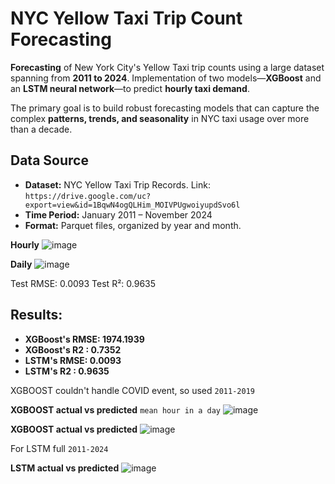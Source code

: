 # NYC Yellow Taxi Trip Count Forecasting

**Forecasting** of New York City's Yellow Taxi trip counts using a large dataset spanning from **2011 to 2024**. Implementation of two models—**XGBoost** and an **LSTM neural network**—to predict **hourly taxi demand**.



The primary goal is to build robust forecasting models that can capture the complex **patterns, trends, and seasonality** in NYC taxi usage over more than a decade.




## Data Source

- **Dataset:** NYC Yellow Taxi Trip Records. Link: `https://drive.google.com/uc?export=view&id=1BqwN4ogQLHim_MOIVPUgwoiyupdSvo6l`
- **Time Period:** January 2011 – November 2024  
- **Format:** Parquet files, organized by year and month.

**Hourly**
![image](https://github.com/user-attachments/assets/4ce05a67-7bb3-4ff8-b44b-091a1bbcc4fa)

**Daily**
![image](https://github.com/user-attachments/assets/11bdf3ce-968b-40ba-8a17-8d6bfcca4e82)

Test RMSE: 0.0093
Test R²: 0.9635
## Results:
- **XGBoost's RMSE: 1974.1939** 
- **XGBoost's R2 : 0.7352**  
- **LSTM's RMSE: 0.0093** 
- **LSTM's R2 : 0.9635** 

XGBOOST couldn't handle COVID event, so used `2011-2019` 
  
**XGBOOST actual vs predicted** `mean hour in a day`
![image](https://github.com/user-attachments/assets/74baebe1-5758-4c63-9415-19aa2496eb05)

**XGBOOST actual vs predicted**
![image](https://github.com/user-attachments/assets/0aa087f5-f0dc-4b54-b143-ebbc7416774c)

For LSTM full `2011-2024` 

**LSTM actual vs predicted** 
![image](https://github.com/user-attachments/assets/d2912389-b02c-4a77-90d5-ef10176e16f1)

